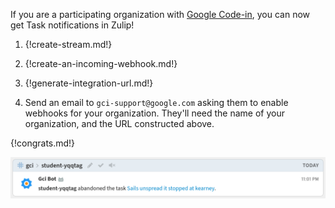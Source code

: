 If you are a participating organization with
[Google Code-in](https://developers.google.com/open-source/gci/),
you can now get Task notifications in Zulip!

1. {!create-stream.md!}

1. {!create-an-incoming-webhook.md!}

1. {!generate-integration-url.md!}

1. Send an email to `gci-support@google.com` asking them to enable webhooks
   for your organization. They'll need the name of your organization, and
   the URL constructed above.


{!congrats.md!}

![](/static/images/integrations/gci/001.png)
